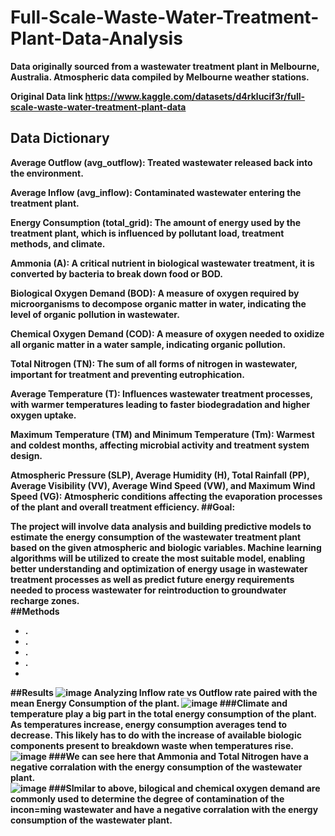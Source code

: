 # Full-Scale-Waste-Water-Treatment-Plant-Data-Analysis
<b>
<b>
<b>
  
**Data originally sourced from a wastewater treatment plant in Melbourne, Australia.  Atmospheric data compiled by Melbourne weather stations.**

**Original Data link**  https://www.kaggle.com/datasets/d4rklucif3r/full-scale-waste-water-treatment-plant-data
<b>
<b>
<b>

## Data Dictionary
Average Outflow (avg_outflow): Treated wastewater released back into the environment.

Average Inflow (avg_inflow): Contaminated wastewater entering the treatment plant.

Energy Consumption (total_grid): The amount of energy used by the treatment plant, which is influenced by pollutant load, treatment methods, and climate.

Ammonia (A): A critical nutrient in biological wastewater treatment, it is converted by bacteria to break down food or BOD.

Biological Oxygen Demand (BOD): A measure of oxygen required by microorganisms to decompose organic matter in water, indicating the level of organic pollution in wastewater.

Chemical Oxygen Demand (COD): A measure of oxygen needed to oxidize all organic matter in a water sample, indicating organic pollution.

Total Nitrogen (TN): The sum of all forms of nitrogen in wastewater, important for treatment and preventing eutrophication.

Average Temperature (T): Influences wastewater treatment processes, with warmer temperatures leading to faster biodegradation and higher oxygen uptake.

Maximum Temperature (TM) and Minimum Temperature (Tm): Warmest and coldest months, affecting microbial activity and treatment system design.

Atmospheric Pressure (SLP), Average Humidity (H), Total Rainfall (PP), Average Visibility (VV), Average Wind Speed (VW), and Maximum Wind Speed (VG): Atmospheric conditions affecting the evaporation processes of the plant and overall treatment efficiency.
<b>
<b>
<b>
##**Goal:**

The project will involve data analysis and building predictive models to estimate the energy consumption of the wastewater treatment plant based on the given atmospheric and biologic variables. Machine learning algorithms will be utilized to create the most suitable model, enabling better understanding and optimization of energy usage in wastewater treatment processes as well as predict future energy requirements needed to process wastewater for reintroduction to groundwater recharge zones.  
<b>
<b>
<b>
##**Methods**
- .
- .
- .
- .
- <b>
<b>
<b>


##**Results**
![image](https://github.com/combechelsey/Full-Scale-Waste-Water-Treatment-Plant-Data-Analysis/assets/132314345/256d8259-471c-4908-9d9c-934984ea26dd)
**Analyzing Inflow rate vs Outflow rate paired with the mean Energy Consumption of the plant.**
<b>
<b>
<b>
![image](https://github.com/combechelsey/Full-Scale-Waste-Water-Treatment-Plant-Data-Analysis/assets/132314345/5bc41c49-eaac-4efb-910b-ed161c97928a)
###Climate and temperature play a big part in the total energy consumption of the plant.  As temperatures increase, energy consumption averages tend to decrease.  This likely has to do with the increase of available biologic components present to breakdown waste when temperatures rise.  
<b>
<b>
<b>
![image](https://github.com/combechelsey/Full-Scale-Waste-Water-Treatment-Plant-Data-Analysis/assets/132314345/472a0141-a597-4e89-ab93-a7f6d9e50c05)
###We can see here that Ammonia and Total Nitrogen have a negative corralation with the energy consumption of the wastewater plant.  
<b>
<b>
<b>
![image](https://github.com/combechelsey/Full-Scale-Waste-Water-Treatment-Plant-Data-Analysis/assets/132314345/06858249-3cf7-4799-9206-ede0346c918b)
###SImilar to above, bilogical and chemical oxygen demand are commonly used to determine the degree of contamination of the incon=ming wastewater and have a negative corralation with the energy consumption of the wastewater plant.


